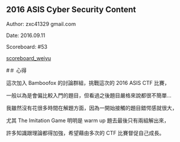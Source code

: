 ## 2016 ASIS Cyber Security Content

Author: zxc41329 <at> gmail.com

Date: 2016.09.11

Scoreboard: #53

[scoreboard_weiyu](scoreboard_weiyu.png)

#＃ 心得

這次加入 Bamboofox 的討論群組，挑戰這次的 2016 ASIS CTF 比賽，

一般以為是會偏比較入門的題目，但看過之後題目嚴格來說都很不簡單...

我雖然沒有花很多時間在解題方面，因為一開始接觸的題目錯愕感就很大，

尤其 The Imitation Game 明明是 warm up 題去最後只有兩組解出來，

許多知識跟理論都得加強，希望藉由多次的 CTF 比賽督促自己成長。


